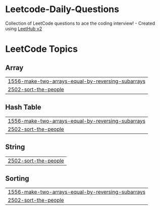 # Leetcode-Daily-Questions
Collection of LeetCode questions to ace the coding interview! - Created using [LeetHub v2](https://github.com/arunbhardwaj/LeetHub-2.0)

<!---LeetCode Topics Start-->
# LeetCode Topics
## Array
|  |
| ------- |
| [1556-make-two-arrays-equal-by-reversing-subarrays](https://github.com/Navneet0801/Leetcode-Daily-Questions/tree/master/1556-make-two-arrays-equal-by-reversing-subarrays) |
| [2502-sort-the-people](https://github.com/Navneet0801/Leetcode-Daily-Questions/tree/master/2502-sort-the-people) |
## Hash Table
|  |
| ------- |
| [1556-make-two-arrays-equal-by-reversing-subarrays](https://github.com/Navneet0801/Leetcode-Daily-Questions/tree/master/1556-make-two-arrays-equal-by-reversing-subarrays) |
| [2502-sort-the-people](https://github.com/Navneet0801/Leetcode-Daily-Questions/tree/master/2502-sort-the-people) |
## String
|  |
| ------- |
| [2502-sort-the-people](https://github.com/Navneet0801/Leetcode-Daily-Questions/tree/master/2502-sort-the-people) |
## Sorting
|  |
| ------- |
| [1556-make-two-arrays-equal-by-reversing-subarrays](https://github.com/Navneet0801/Leetcode-Daily-Questions/tree/master/1556-make-two-arrays-equal-by-reversing-subarrays) |
| [2502-sort-the-people](https://github.com/Navneet0801/Leetcode-Daily-Questions/tree/master/2502-sort-the-people) |
<!---LeetCode Topics End-->